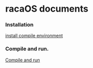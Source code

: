 # racaOS documents

### Installation
[install compile environment](./install.md)

### Compile and run.
[Compile and run](./compile.md)
